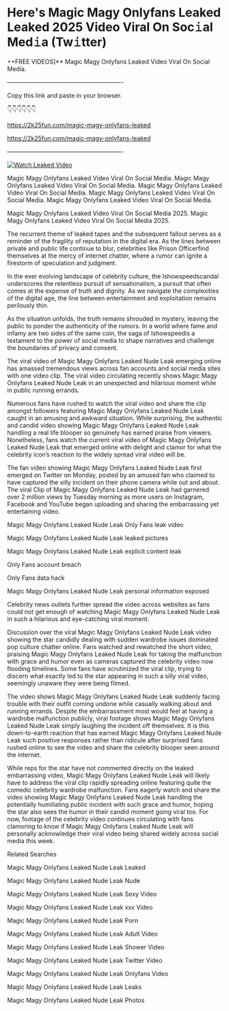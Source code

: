 # Here's Magic Magy Onlyfans Leaked Leaked 2025 Video Viral On Soc𝚒al Med𝚒a (Tw𝚒tter)

++FREE VIDEOS]** Magic Magy Onlyfans Leaked Video Viral On Social Media.

———————————————————-

Copy this link and paste in your browser.

👇👇👇👇👇👇

https://2k25fun.com/magic-magy-onlyfans-leaked

https://2k25fun.com/magic-magy-onlyfans-leaked

———————————————————-

[![Watch Leaked Video](https://miro.medium.com/v2/resize:fit:828/format:webp/1*cilzJN44JGOrTw9NJCrNHA.gif "Watch Leaked Video")](https://2k25fun.com/magic-magy-onlyfans-leaked)

Magic Magy Onlyfans Leaked Video Viral On Social Media. Magic Magy Onlyfans Leaked Video Viral On Social Media. Magic Magy Onlyfans Leaked Video Viral On Social Media. Magic Magy Onlyfans Leaked Video Viral On Social Media. Magic Magy Onlyfans Leaked Video Viral On Social Media.

Magic Magy Onlyfans Leaked Video Viral On Social Media 2025. Magic Magy Onlyfans Leaked Video Viral On Social Media 2025.

The recurrent theme of leaked tapes and the subsequent fallout serves as a reminder of the fragility of reputation in the digital era. As the lines between private and public life continue to blur, celebrities like Prison Officerfind themselves at the mercy of internet chatter, where a rumor can ignite a firestorm of speculation and judgment.

In the ever evolving landscape of celebrity culture, the Ishowspeedscandal underscores the relentless pursuit of sensationalism, a pursuit that often comes at the expense of truth and dignity. As we navigate the complexities of the digital age, the line between entertainment and exploitation remains perilously thin.

As the situation unfolds, the truth remains shrouded in mystery, leaving the public to ponder the authenticity of the rumors. In a world where fame and infamy are two sides of the same coin, the saga of Ishowspeedis a testament to the power of social media to shape narratives and challenge the boundaries of privacy and consent.

The viral video of Magic Magy Onlyfans Leaked Nude Leak emerging online has amassed tremendous views across fan accounts and social media sites with one video clip. The viral video circulating recently shows Magic Magy Onlyfans Leaked Nude Leak in an unexpected and hilarious moment while in public running errands.

Numerous fans have rushed to watch the viral video and share the clip amongst followers featuring Magic Magy Onlyfans Leaked Nude Leak caught in an amusing and awkward situation. While surprising, the authentic and candid video showing Magic Magy Onlyfans Leaked Nude Leak handling a real life blooper so genuinely has earned praise from viewers. Nonetheless, fans watch the current viral video of Magic Magy Onlyfans Leaked Nude Leak that emerged online with delight and clamor for what the celebrity icon’s reaction to the widely spread viral video will be.

The fan video showing Magic Magy Onlyfans Leaked Nude Leak first emerged on Twitter on Monday, posted by an amused fan who claimed to have captured the silly incident on their phone camera while out and about. The viral Clip of Magic Magy Onlyfans Leaked Nude Leak had garnered over 2 million views by Tuesday morning as more users on Instagram, Facebook and YouTube began uploading and sharing the embarrassing yet entertaining video.

Magic Magy Onlyfans Leaked Nude Leak Only Fans leak video

Magic Magy Onlyfans Leaked Nude Leak leaked pictures

Magic Magy Onlyfans Leaked Nude Leak explicit content leak

Only Fans account breach

Only Fans data hack

Magic Magy Onlyfans Leaked Nude Leak personal information exposed

Celebrity news outlets further spread the video across websites as fans could not get enough of watching Magic Magy Onlyfans Leaked Nude Leak in such a hilarious and eye-catching viral moment.

Discussion over the viral Magic Magy Onlyfans Leaked Nude Leak video showing the star candidly dealing with sudden wardrobe issues dominated pop culture chatter online. Fans watched and rewatched the short video, praising Magic Magy Onlyfans Leaked Nude Leak for taking the malfunction with grace and humor even as cameras captured the celebrity video now flooding timelines. Some fans have scrutinized the viral clip, trying to discern what exactly led to the star appearing in such a silly viral video, seemingly unaware they were being filmed.

The video shows Magic Magy Onlyfans Leaked Nude Leak suddenly facing trouble with their outfit coming undone while casually walking about and running errands. Despite the embarrassment most would feel at having a wardrobe malfunction publicly, viral footage shows Magic Magy Onlyfans Leaked Nude Leak simply laughing the incident off themselves. It is this down-to-earth reaction that has earned Magic Magy Onlyfans Leaked Nude Leak such positive responses rather than ridicule after surprised fans rushed online to see the video and share the celebrity blooper seen around the internet.

While reps for the star have not commented directly on the leaked embarrassing video, Magic Magy Onlyfans Leaked Nude Leak will likely have to address the viral clip rapidly spreading online featuring quite the comedic celebrity wardrobe malfunction. Fans eagerly watch and share the video showing Magic Magy Onlyfans Leaked Nude Leak handling the potentially humiliating public incident with such grace and humor, hoping the star also sees the humor in their candid moment going viral too. For now, footage of the celebrity video continues circulating with fans clamoring to know if Magic Magy Onlyfans Leaked Nude Leak will personally acknowledge their viral video being shared widely across social media this week.

Related Searches

Magic Magy Onlyfans Leaked Nude Leak Leaked

Magic Magy Onlyfans Leaked Nude Leak Nude

Magic Magy Onlyfans Leaked Nude Leak Sexy Video

Magic Magy Onlyfans Leaked Nude Leak xxx Video

Magic Magy Onlyfans Leaked Nude Leak Porn

Magic Magy Onlyfans Leaked Nude Leak Adult Video

Magic Magy Onlyfans Leaked Nude Leak Shower Video

Magic Magy Onlyfans Leaked Nude Leak Twitter Video

Magic Magy Onlyfans Leaked Nude Leak Onlyfans Video

Magic Magy Onlyfans Leaked Nude Leak Leaks

Magic Magy Onlyfans Leaked Nude Leak Photos